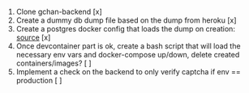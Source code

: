 1. Clone gchan-backend [x]
2. Create a dummy db dump file based on the dump from heroku [x]
3. Create a postgres docker config that loads the dump on creation: [source](https://github.com/docker-library/docs/blob/master/postgres/README.md) [x]
4. Once devcontainer part is ok, create a bash script that will load the necessary env vars and docker-compose up/down, delete created containers/images? [ ]
5. Implement a check on the backend to only verify captcha if env == production [ ]
